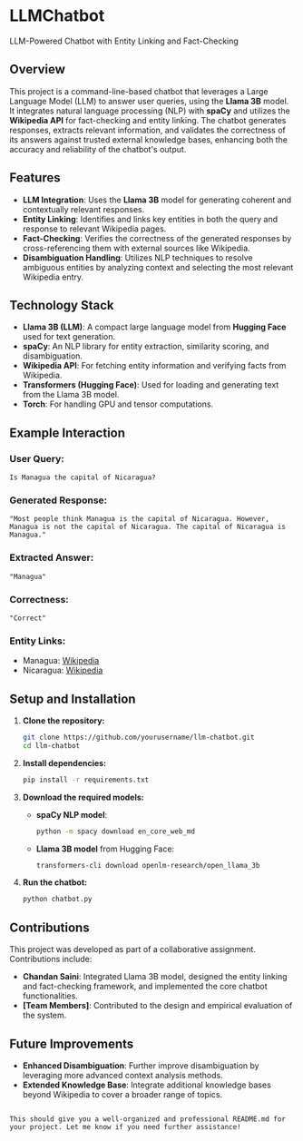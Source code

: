 # LLMChatbot
LLM-Powered Chatbot with Entity Linking and Fact-Checking

## Overview
This project is a command-line-based chatbot that leverages a Large Language Model (LLM) to answer user queries, using the **Llama 3B** model. It integrates natural language processing (NLP) with **spaCy** and utilizes the **Wikipedia API** for fact-checking and entity linking. The chatbot generates responses, extracts relevant information, and validates the correctness of its answers against trusted external knowledge bases, enhancing both the accuracy and reliability of the chatbot's output.

## Features
- **LLM Integration**: Uses the **Llama 3B** model for generating coherent and contextually relevant responses.
- **Entity Linking**: Identifies and links key entities in both the query and response to relevant Wikipedia pages.
- **Fact-Checking**: Verifies the correctness of the generated responses by cross-referencing them with external sources like Wikipedia.
- **Disambiguation Handling**: Utilizes NLP techniques to resolve ambiguous entities by analyzing context and selecting the most relevant Wikipedia entry.

## Technology Stack
- **Llama 3B (LLM)**: A compact large language model from **Hugging Face** used for text generation.
- **spaCy**: An NLP library for entity extraction, similarity scoring, and disambiguation.
- **Wikipedia API**: For fetching entity information and verifying facts from Wikipedia.
- **Transformers (Hugging Face)**: Used for loading and generating text from the Llama 3B model.
- **Torch**: For handling GPU and tensor computations.

## Example Interaction
### User Query:
`Is Managua the capital of Nicaragua?`

### Generated Response:
```
"Most people think Managua is the capital of Nicaragua. However, Managua is not the capital of Nicaragua. The capital of Nicaragua is Managua."
```

### Extracted Answer:
`"Managua"`

### Correctness:
`"Correct"`

### Entity Links:
- Managua: [Wikipedia](https://en.wikipedia.org/wiki/Managua)
- Nicaragua: [Wikipedia](https://en.wikipedia.org/wiki/Nicaragua)

## Setup and Installation
1. **Clone the repository:**
   ```bash
   git clone https://github.com/yourusername/llm-chatbot.git
   cd llm-chatbot
   ```
2. **Install dependencies:**
   ```bash
   pip install -r requirements.txt
   ```
3. **Download the required models:**
   - **spaCy NLP model**:  
     ```bash
     python -m spacy download en_core_web_md
     ```
   - **Llama 3B model** from Hugging Face:
     ```bash
     transformers-cli download openlm-research/open_llama_3b
     ```

4. **Run the chatbot:**
   ```bash
   python chatbot.py
   ```

## Contributions
This project was developed as part of a collaborative assignment. Contributions include:
- **Chandan Saini**: Integrated Llama 3B model, designed the entity linking and fact-checking framework, and implemented the core chatbot functionalities.
- **[Team Members]**: Contributed to the design and empirical evaluation of the system.

## Future Improvements
- **Enhanced Disambiguation**: Further improve disambiguation by leveraging more advanced context analysis methods.
- **Extended Knowledge Base**: Integrate additional knowledge bases beyond Wikipedia to cover a broader range of topics.
```

This should give you a well-organized and professional README.md for your project. Let me know if you need further assistance!

